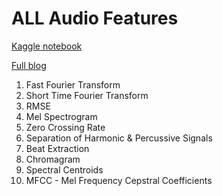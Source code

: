 <h1> ALL Audio Features </h1>

[Kaggle notebook](https://www.kaggle.com/code/shreyasajal/birdclef-librosa-audio-feature-extraction)

[Full blog](https://rramnauth2220.github.io/blog/posts/code/200525-feature-extraction.html#bachu-2010)

1. Fast Fourier Transform
2. Short Time Fourier Transform
3. RMSE
4. Mel Spectrogram
5. Zero Crossing Rate
6. Separation of Harmonic & Percussive Signals
7. Beat Extraction
8. Chromagram
9. Spectral Centroids
10. MFCC - Mel Frequency Cepstral Coefficients
